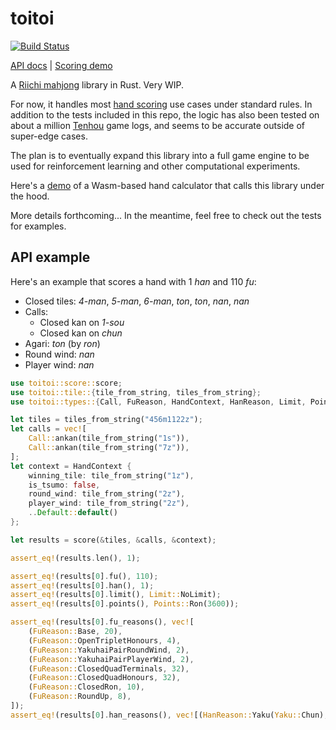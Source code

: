 # toitoi

[![Build Status](https://travis-ci.org/pauljxtan/toitoi.svg?branch=master)](https://travis-ci.org/pauljxtan/toitoi)

[API docs](https://paultan.ca/toitoi/) | [Scoring demo](https://paultan.ca/toitoi-scorer-demo/)

A [Riichi mahjong](https://en.wikipedia.org/wiki/Japanese_Mahjong) library in Rust. Very WIP.

For now, it handles most [hand scoring](https://en.wikipedia.org/wiki/Japanese_Mahjong_scoring_rules) use cases under standard rules. In addition to the tests included in this repo, the logic has also been tested on about a million [Tenhou](http://tenhou.net/) game logs, and seems to be accurate outside of super-edge cases.

The plan is to eventually expand this library into a full game engine to be used for reinforcement learning and other computational experiments.

Here's a [demo](https://paultan.ca/toitoi-scorer-demo/) of a Wasm-based hand calculator that calls this library under the hood.

More details forthcoming... In the meantime, feel free to check out the tests for examples.

## API example

Here's an example that scores a hand with 1 _han_ and 110 _fu_:

- Closed tiles: _4-man_, _5-man_, _6-man_, _ton_, _ton_, _nan_, _nan_
- Calls:
  - Closed kan on _1-sou_
  - Closed kan on _chun_
- Agari: _ton_ (by _ron_)
- Round wind: _nan_
- Player wind: _nan_

```rust
use toitoi::score::score;
use toitoi::tile::{tile_from_string, tiles_from_string};
use toitoi::types::{Call, FuReason, HandContext, HanReason, Limit, Points, Yaku};

let tiles = tiles_from_string("456m1122z");
let calls = vec![
    Call::ankan(tile_from_string("1s")),
    Call::ankan(tile_from_string("7z")),
];
let context = HandContext {
    winning_tile: tile_from_string("1z"),
    is_tsumo: false,
    round_wind: tile_from_string("2z"),
    player_wind: tile_from_string("2z"),
    ..Default::default()
};

let results = score(&tiles, &calls, &context);

assert_eq!(results.len(), 1);

assert_eq!(results[0].fu(), 110);
assert_eq!(results[0].han(), 1);
assert_eq!(results[0].limit(), Limit::NoLimit);
assert_eq!(results[0].points(), Points::Ron(3600));

assert_eq!(results[0].fu_reasons(), vec![
    (FuReason::Base, 20),
    (FuReason::OpenTripletHonours, 4),
    (FuReason::YakuhaiPairRoundWind, 2),
    (FuReason::YakuhaiPairPlayerWind, 2),
    (FuReason::ClosedQuadTerminals, 32),
    (FuReason::ClosedQuadHonours, 32),
    (FuReason::ClosedRon, 10),
    (FuReason::RoundUp, 8),
]);
assert_eq!(results[0].han_reasons(), vec![(HanReason::Yaku(Yaku::Chun), 1)]);
```
